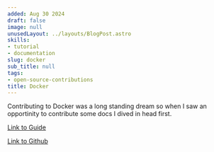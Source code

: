 ```yaml
---
added: Aug 30 2024
draft: false
image: null
unusedLayout: ../layouts/BlogPost.astro
skills:
- tutorial
- documentation
slug: docker
sub_title: null
tags:
- open-source-contributions
title: Docker
---
```


Contributing to Docker was a long standing dream so when I saw an opportinity to contribute some docs I dived in head first. 

[Link to Guide](https://docker.github.io/get-involved/docs/communityleaders/eventhandbooks/python/)

[Link to Github](https://github.com/docker/get-involved/pulls?q=author%3Abhavaniravi+)